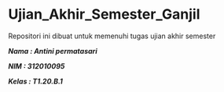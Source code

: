 # Ujian_Akhir_Semester_Ganjil
Repositori ini dibuat untuk memenuhi tugas ujian akhir semester <br>

***Nama      : Antini permatasari***

***NIM       : 312010095***

***Kelas     : T1.20.B.1***

